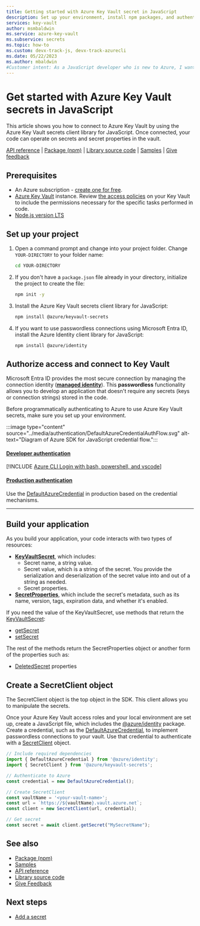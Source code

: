 ```yaml
---
title: Getting started with Azure Key Vault secret in JavaScript
description: Set up your environment, install npm packages, and authenticate to Azure to get started using Key Vault secrets in JavaScript
services: key-vault
author: msmbaldwin
ms.service: azure-key-vault
ms.subservice: secrets
ms.topic: how-to
ms.custom: devx-track-js, devx-track-azurecli
ms.date: 05/22/2023
ms.author: mbaldwin
#Customer intent: As a JavaScript developer who is new to Azure, I want to know the high level steps necessary to use Key Vault secrets in JavaScript.
---
```

# Get started with Azure Key Vault secrets in JavaScript
  
This article shows you how to connect to Azure Key Vault by using the Azure Key Vault secrets client library for JavaScript. Once connected, your code can operate on secrets and secret properties in the vault. 

[API reference](/javascript/api/overview/azure/keyvault-secrets-readme) | [Package (npm)](https://www.npmjs.com/package/@azure/keyvault-secrets) | [Library source code](https://github.com/Azure/azure-sdk-for-js/tree/@azure/keyvault-secrets_4.7.0/sdk/keyvault/keyvault-secrets) | [Samples](https://github.com/Azure/azure-sdk-for-js/tree/@azure/keyvault-secrets_4.7.0/sdk/keyvault/keyvault-secrets/samples) | [Give feedback](https://github.com/Azure/azure-sdk-for-js/issues)
  
## Prerequisites  
  
- An Azure subscription - [create one for free](https://azure.microsoft.com/free/?WT.mc_id=A261C142F).
- [Azure Key Vault](../general/quick-create-cli.md) instance. Review [the access policies](../general/assign-access-policy.md) on your Key Vault to include the permissions necessary for the specific tasks performed in code.
- [Node.js version LTS](https://nodejs.org/)  

## Set up your project

1. Open a command prompt and change into your project folder. Change `YOUR-DIRECTORY` to your folder name:

    ```bash
    cd YOUR-DIRECTORY
    ```

1. If you don't have a `package.json` file already in your directory, initialize the project to create the file:

    ```bash
    npm init -y
    ```

1. Install the Azure Key Vault secrets client library for JavaScript:

    ```bash
    npm install @azure/keyvault-secrets
    ```

1. If you want to use passwordless connections using Microsoft Entra ID, install the Azure Identity client library for JavaScript:

    ```bash
    npm install @azure/identity
    ```

## Authorize access and connect to Key Vault

Microsoft Entra ID provides the most secure connection by managing the connection identity ([**managed identity**](../../active-directory/managed-identities-azure-resources/overview.md)). This **passwordless** functionality allows you to develop an application that doesn't require any secrets (keys or connection strings) stored in the code.

Before programmatically authenticating to Azure to use Azure Key Vault secrets, make sure you set up your environment. 

:::image type="content" source="../media/authentication/DefaultAzureCredentialAuthFlow.svg" alt-text="Diagram of Azure SDK for JavaScript credential flow.":::

#### [Developer authentication](#tab/developer-auth)

[!INCLUDE [Azure CLI Login with bash, powershell, and vscode](~/reusable-content/ce-skilling/azure/includes/azure-cli-login.md)]

#### [Production authentication](#tab/production-auth)

Use the [DefaultAzureCredential](https://www.npmjs.com/package/@azure/identity#DefaultAzureCredential) in production based on the credential mechanisms.

---

## Build your application

As you build your application, your code interacts with two types of resources:

- [**KeyVaultSecret**](/javascript/api/@azure/keyvault-secrets/keyvaultsecret), which includes: 
    - Secret name, a string value. 
    - Secret value, which is a string of the secret. You provide the serialization and deserialization of the secret value into and out of a string as needed. 
    - Secret properties.
- [**SecretProperties**](/javascript/api/@azure/keyvault-secrets/secretproperties), which include the secret's metadata, such as its name, version, tags, expiration data, and whether it's enabled.

If you need the value of the KeyVaultSecret, use methods that return the [KeyVaultSecret](/javascript/api/@azure/keyvault-secrets/keyvaultsecret):

* [getSecret](/javascript/api/@azure/keyvault-secrets/secretclient#@azure-keyvault-secrets-secretclient-getsecret)
* [setSecret](/javascript/api/@azure/keyvault-secrets/secretclient#@azure-keyvault-secrets-secretclient-setsecret)

The rest of the methods return the SecretProperties object or another form of the properties such as:

* [DeletedSecret](/javascript/api/@azure/keyvault-secrets/deletedsecret) properties

## Create a SecretClient object

The SecretClient object is the top object in the SDK. This client allows you to manipulate the secrets.

Once your Azure Key Vault access roles and your local environment are set up, create a JavaScript file, which includes the [@azure/identity](https://www.npmjs.com/package/@azure/identity) package. Create a credential, such as the [DefaultAzureCredential](/javascript/api/overview/azure/identity-readme#defaultazurecredential), to implement passwordless connections to your vault. Use that credential to authenticate with a [SecretClient](/javascript/api/@azure/keyvault-secrets/secretclient) object.

```javascript
// Include required dependencies
import { DefaultAzureCredential } from '@azure/identity';  
import { SecretClient } from '@azure/keyvault-secrets';  

// Authenticate to Azure
const credential = new DefaultAzureCredential(); 

// Create SecretClient
const vaultName = '<your-vault-name>';  
const url = `https://${vaultName}.vault.azure.net`;  
const client = new SecretClient(url, credential);  

// Get secret
const secret = await client.getSecret("MySecretName");
```

## See also

- [Package (npm)](https://www.npmjs.com/package/@azure/keyvault-secrets)
- [Samples](https://github.com/Azure/azure-sdk-for-js/tree/@azure/keyvault-secrets_4.7.0/sdk/keyvault/keyvault-secrets/samples)
- [API reference](/javascript/api/overview/azure/keyvault-secrets-readme)
- [Library source code](https://github.com/Azure/azure-sdk-for-js/tree/@azure/keyvault-secrets_4.7.0/sdk/keyvault/keyvault-secrets)
- [Give Feedback](https://github.com/Azure/azure-sdk-for-js/issues)

## Next steps

* [Add a secret](javascript-developer-guide-set-update-rotate-secret.md)
